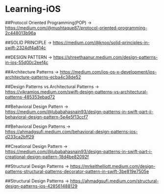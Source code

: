 # Learning-iOS

##Protocol Oriented Programming(POP) -> https://medium.com/@mushtaque87/protocol-oriented-programming-2c448013b96a

##SOLID PRINCIPLE -> https://medium.com/@knoo/solid-principles-in-swift-2324df4a814c

##DESIGN PATTERN -> https://shreethaanur.medium.com/design-patterns-in-ios-55d00c2eef4c

##Architecture Patterns -> https://medium.com/ios-os-x-development/ios-architecture-patterns-ecba4c38de52

##Design Patterns vs Architectural Patterns -> https://vikramios.medium.com/swift-design-patterns-vs-architectural-patterns-485353ebad72

##Behavioral Design Pattern -> https://medium.com/@lubabahasnain93/design-patterns-in-swift-part-ii-behavioral-design-pattern-5e4e5f13ccf7

##Behavioral Design Patterns -> https://ahmadgsufi.medium.com/behavioral-design-patterns-ios-d233ca2bff29

##Creational Design Pattern -> https://medium.com/@lubabahasnain93/design-patterns-in-swift-part-i-creational-design-pattern-18d4be82092f

##Structural Design Patterns  -> https://mrkeithelliott.medium.com/design-patterns-structural-patterns-decorator-pattern-in-swift-3be819e7505e

##Structural Design Patterns  -> https://ahmadgsufi.medium.com/structural-design-patterns-ios-428561488129
